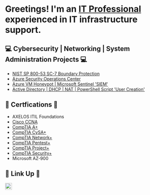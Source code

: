 <h1>Greetings! I'm an <a href="https://www.linkedin.com/in/kwazunine/">IT Professional</a> experienced in IT infrastructure support.</h1>

<h2>💻 Cybersecurity | Networking | System Administration Projects 💻</h2>

 - [NIST SP 800-53 SC-7 Boundary Protection](https://github.com/kwazunine/AzureNISTSP80053)
 - [Azure Security Operations Center ](https://github.com/kwazunine/AzureSecurityOperationsCenter)
 - [Azure VM Honeypot | Microsoft Sentinel 'SIEM'](https://github.com/kwazunine/AzureVMHoneyPotMicrosoftSentinel)
 - [Active Directory | DHCP | NAT | PowerShell Script 'User Creation'](https://github.com/kwazunine/ActiveDirectoryDHCPNATPowerShellSrcript)

<h2>📜 Certfications 📜</h2>

- AXELOS ITIL Foundations
- [Cisco CCNA](https://www.credly.com/earner/earned/badge/2a6e20af-9c85-4956-8f1f-132f2b65d3d4)
- [CompTIA A+](https://www.credly.com/earner/earned/badge/54947036-a118-4ad6-812a-f05fdc632731)
- [CompTIA CySA+](https://www.credly.com/earner/earned/badge/81ff5635-40ba-4bba-8974-8ed48641633f)
- [CompTIA Network+](https://www.credly.com/earner/earned/badge/9427e5c1-5782-4316-a781-6c120f7bca59)
- [CompTIA Pentest+](https://www.credly.com/earner/earned/badge/894fcf76-7e35-4c78-a7b1-b7dbfffed2bf)
- [CompTIA Project+](https://www.credly.com/earner/earned/badge/3cc78867-8d09-4a45-8d1f-676cae221e29)
- [CompTIA Security+](https://www.credly.com/earner/earned/badge/b2666c14-b26e-4253-9192-d99e49a63e9a)
- Microsoft AZ-900
<h2> 🔗 Link Up 🔗 </h2>

[<img align="left" alt="KeldonSmall | LinkedIn" width="22px" src="https://cdn.jsdelivr.net/npm/simple-icons@v3/icons/linkedin.svg" />][linkedin]

[linkedin]: https://linkedin.com/in/kwazunine
